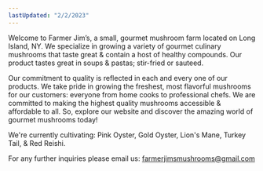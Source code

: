 ```yaml
---
lastUpdated: "2/2/2023"
---
```


Welcome to Farmer Jim’s, a small, gourmet mushroom farm located on Long Island, NY. We specialize in growing a variety of gourmet culinary mushrooms that taste great & contain a host of healthy compounds. Our product tastes great in soups & pastas; 
stir-fried or sauteed.

Our commitment to quality is reflected in each and every one of our products. We take pride in growing the freshest, most flavorful mushrooms for our customers: everyone from home cooks to professional chefs. We are committed to making the highest quality mushrooms accessible & affordable to all. So, explore our website and discover the amazing world of gourmet mushrooms today!

We're currently cultivating: Pink Oyster, Gold Oyster, Lion's Mane, Turkey Tail, & Red Reishi.

For any further inquiries please email us: farmerjimsmushrooms@gmail.com